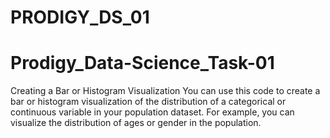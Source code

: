 # PRODIGY_DS_01

# Prodigy_Data-Science_Task-01


 Creating a Bar or Histogram Visualization You can use this code to create a bar or histogram visualization of the distribution of a categorical or continuous variable in your population dataset. For example, you can visualize the distribution of ages or gender in the population.



 
